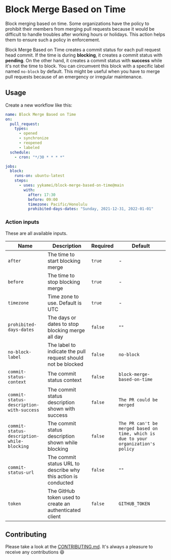 # Block Merge Based on Time

Block merging based on time. Some organizations have the policy to prohibit their members from merging pull requests
because it would be difficult to handle troubles after working hours or holidays. This action helps them to ensure such
a policy in enforcement.

Block Merge Based on Time creates a commit status for each pull request head commit. If the time is during **blocking**,
it creates a commit status with **pending**. On the other hand, it creates a commit status with **success** while it's
not the time to block. You can circumvent this block with a specific label named `no-block` by default. This might be
useful when you have to merge pull requests because of an emergency or irregular maintenance.

## Usage

Create a new workflow like this:

```yaml
name: Block Merge Based on Time
on:
  pull_request:
    types:
      - opened
      - synchronize
      - reopened
      - labeled
  schedule:
    - cron: "*/30 * * * *"

jobs:
  block:
    runs-on: ubuntu-latest
    steps:
      - uses: yykamei/block-merge-based-on-time@main
        with:
          after: 17:30
          before: 09:00
          timezone: Pacific/Honolulu
          prohibited-days-dates: "Sunday, 2021-12-31, 2022-01-01"
```

### Action inputs

These are all available inputs.

| Name                                       | Description                                                    | Required | Default                                                                            |
| ------------------------------------------ | -------------------------------------------------------------- | -------- | ---------------------------------------------------------------------------------- |
| `after`                                    | The time to start blocking merge                               | `true`   | -                                                                                  |
| `before`                                   | The time to stop blocking merge                                | `true`   | -                                                                                  |
| `timezone`                                 | Time zone to use. Default is UTC                               | `true`   | -                                                                                  |
| `prohibited-days-dates`                    | The days or dates to stop blocking merge all day               | `false`  | `""`                                                                               |
| `no-block-label`                           | The label to indicate the pull request should not be blocked   | `false`  | `no-block`                                                                         |
| `commit-status-context`                    | The commit status context                                      | `false`  | `block-merge-based-on-time`                                                        |
| `commit-status-description-with-success`   | The commit status description shown with success               | `false`  | `The PR could be merged`                                                           |
| `commit-status-description-while-blocking` | The commit status description shown while blocking             | `false`  | `The PR can't be merged based on time, which is due to your organization's policy` |
| `commit-status-url`                        | The commit status URL to describe why this action is conducted | `false`  | `""`                                                                               |
| `token`                                    | The GitHub token used to create an authenticated client        | `false`  | `GITHUB_TOKEN`                                                                     |

## Contributing

Please take a look at
the [CONTRIBUTING.md](https://github.com/yykamei/block-merge-based-on-time/blob/main/CONTRIBUTING.md). It's always a
pleasure to receive any contributions 😄
